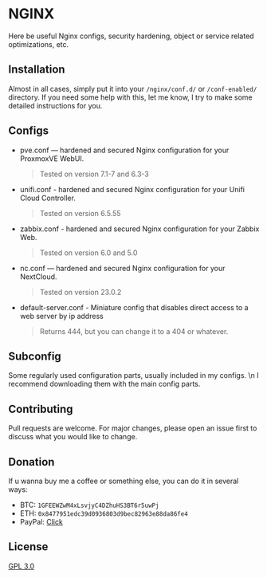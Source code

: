 # NGINX

Here be useful Nginx configs, security hardening, object or service related optimizations, etc.

## Installation

Almost in all cases, simply put it into your `/nginx/conf.d/` or `/conf-enabled/` directory.
If you need some help with this, let me know, I try to make some detailed instructions for you.

## Configs
  - pve.conf — hardened and secured Nginx configuration for your ProxmoxVE WebUI.
    > Tested on version 7.1-7 and 6.3-3
  - unifi.conf - hardened and secured Nginx configuration for your Unifi Cloud Controller.
    > Tested on version 6.5.55
  - zabbix.conf - hardened and secured Nginx configuration for your Zabbix Web.
    > Tested on version 6.0 and 5.0
  - nc.conf — hardened and secured Nginx configuration for your NextCloud.
    > Tested on version 23.0.2
  - default-server.conf - Miniature config that disables direct access to a web server by ip address
    > Returns 444, but you can change it to a 404 or whatever.

## Subconfig
Some regularly used configuration parts, usually included in my configs.
\n I recommend downloading them with the main config parts.

## Contributing
Pull requests are welcome. For major changes, please open an issue first to discuss what you would like to change.

## Donation
If u wanna buy me a coffee or something else, you can do it in several ways:

- BTC: `1GFEEWZwM4xLsvjyC4DZhuHS3BT6r5uwPj`
- ETH: `0x8477951edc39d0936803d9bec82963e88da86fe4`
- PayPal: [Click](https://www.paypal.com/donate/?hosted_button_id=DCB42BR7KBRN6)

## License
[GPL 3.0](https://choosealicense.com/licenses/gpl-3.0/)
